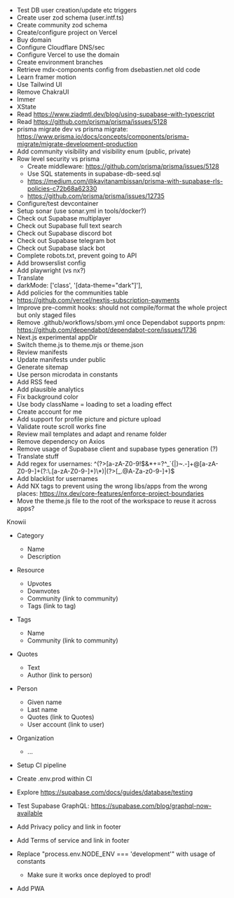 - Test DB user creation/update etc triggers
- Create user zod schema (user.intf.ts)
- Create community zod schema
- Create/configure project on Vercel
- Buy domain
- Configure Cloudflare DNS/sec
- Configure Vercel to use the domain
- Create environment branches
- Retrieve mdx-components config from dsebastien.net old code
- Learn framer motion
- Use Tailwind UI
- Remove ChakraUI
- Immer
- XState
- Read https://www.ziadmtl.dev/blog/using-supabase-with-typescript
- Read https://github.com/prisma/prisma/issues/5128
- prisma migrate dev vs prisma migrate: https://www.prisma.io/docs/concepts/components/prisma-migrate/migrate-development-production
- Add community visibility and visibility enum (public, private)
- Row level security vs prisma
  - Create middleware: https://github.com/prisma/prisma/issues/5128
  - Use SQL statements in supabase-db-seed.sql
  - https://medium.com/@kavitanambissan/prisma-with-supabase-rls-policies-c72b68a62330
  - https://github.com/prisma/prisma/issues/12735
- Configure/test devcontainer
- Setup sonar (use sonar.yml in tools/docker?)
- Check out Supabase multiplayer
- Check out Supabase full text search
- Check out Supabase discord bot
- Check out Supabase telegram bot
- Check out Supabase slack bot
- Complete robots.txt, prevent going to API
- Add browserslist config
- Add playwright (vs nx?)
- Translate
- darkMode: ['class', '[data-theme="dark"]'],
- Add policies for the communities table
- https://github.com/vercel/nextjs-subscription-payments
- Improve pre-commit hooks: should not compile/format the whole project but only staged files
- Remove .github/workflows/sbom.yml once Dependabot supports pnpm: https://github.com/dependabot/dependabot-core/issues/1736
- Next.js experimental appDir
- Switch theme.js to theme.mjs or theme.json
- Review manifests
- Update manifests under public
- Generate sitemap
- Use person microdata in constants
- Add RSS feed
- Add plausible analytics
- Fix background color
- Use body className = loading to set a loading effect
- Create account for me
- Add support for profile picture and picture upload
- Validate route scroll works fine
- Review mail templates and adapt and rename folder
- Remove dependency on Axios
- Remove usage of Supabase client and supabase types generation (?)
- Translate stuff
- Add regex for usernames: ^(?>[a-zA-Z0-9!$&*+=?^_`{|}~.-]+@[a-zA-Z0-9-]+(?:\.[a-zA-Z0-9-]+)\*)|(?>[_.@A-Za-z0-9-]+)$
- Add blacklist for usernames
- Add NX tags to prevent using the wrong libs/apps from the wrong places: https://nx.dev/core-features/enforce-project-boundaries
- Move the theme.js file to the root of the workspace to reuse it across apps?

Knowii

- Category
  - Name
  - Description
- Resource
  - Upvotes
  - Downvotes
  - Community (link to community)
  - Tags (link to tag)
- Tags
  - Name
  - Community (link to community)
- Quotes
  - Text
  - Author (link to person)
- Person
  - Given name
  - Last name
  - Quotes (link to Quotes)
  - User account (link to user)
- Organization

  - ...

- Setup CI pipeline
- Create .env.prod within CI
- Explore https://supabase.com/docs/guides/database/testing
- Test Supabase GraphQL: https://supabase.com/blog/graphql-now-available
- Add Privacy policy and link in footer
- Add Terms of service and link in footer
- Replace "process.env.NODE_ENV === 'development'" with usage of constants
  - Make sure it works once deployed to prod!
- Add PWA
